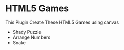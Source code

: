 HTML5 Games
================

This Plugin Create These HTML5 Games using canvas

* Shady Puzzle
* Arrange Numbers
* Snake
